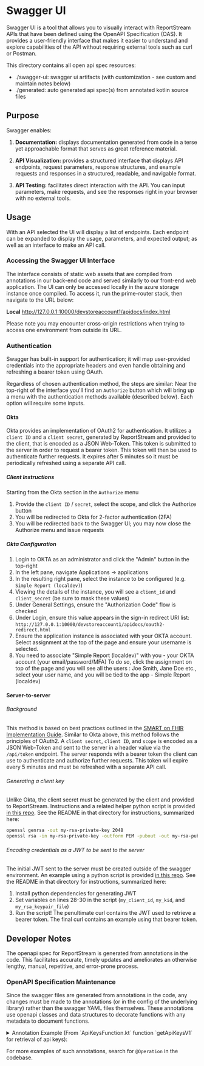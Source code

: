 # Swagger UI

Swagger UI is a tool that allows you to visually interact with ReportStream APIs that have been defined using the OpenAPI
Specification (OAS). It provides a user-friendly interface that makes it easier to understand and explore capabilities of
the API without requiring external tools such as curl or Postman.

This directory contains all open api spec resources:

- ./swagger-ui: swagger ui artifacts (with customization - see custom and maintain notes below)
- ./generated: auto generated api spec(s) from annotated kotlin source files

## Purpose

Swagger enables:

1. **Documentation:** displays documentation generated from code in a terse yet approachable format that serves as great
   reference material.

2. **API Visualization:** provides a structured interface that displays API endpoints, request parameters, response
   structures, and example requests and responses in a structured, readable, and navigable format.

3. **API Testing:** facilitates direct interaction with the API. You can input parameters, make requests, and
   see the responses right in your browser with no external tools.

## Usage
With an API selected the UI will display a list of endpoints. Each endpoint can be expanded to display the
usage, parameters, and expected output; as well as an interface to make an API call.

### Accessing the Swagger UI Interface

The interface consists of static web assets that are compiled from annotations in our back-end code and served similarly
to our front-end web application. The UI can only be accessed locally in the azure storage instance once compiled. To
access it, run the prime-router stack, then navigate to the URL below:

**Local** http://127.0.0.1:10000/devstoreaccount1/apidocs/index.html

Please note you may encounter cross-origin restrictions when trying to access one environment from outside its URL.

### Authentication

Swagger has built-in support for authentication; it will map user-provided credentials into the appropriate headers and
even handle obtaining and refreshing a bearer token using OAuth.

Regardless of chosen authentication method, the steps are similar:
Near the top-right of the interface you'll find an `Authorize` button which will bring up a menu with the authentication
methods available (described below). Each option will require some inputs.

#### Okta

Okta provides an implementation of OAuth2 for authentication. It utilizes a `client ID` and a `client secret`, generated
by ReportStream and provided to the client, that is encoded as a JSON Web-Token. This token is submitted to the server
in order to request a bearer token. This token will then be used to authenticate further requests. It expires after 5
minutes so it must be periodically refreshed using a separate API call.

##### Client Instructions
Starting from the Okta section in the `Authorize` menu
1. Provide the `client ID` / `secret`, select the scope, and click the Authorize button
2. You will be redirected to Okta for 2-factor authentication (2FA)
3. You will be redirected back to the Swagger UI; you may now close the Authorize menu and issue requests

##### Okta Configuration

1. Login to OKTA as an administrator and click the "Admin" button in the top-right
2. In the left pane, navigate Applications -> applications
3. In the resulting right pane, select the instance to be configured (e.g. `Simple Report (localdev)`)
4. Viewing the details of the instance, you will see a `client_id` and `client_secret` (be sure to mask these values)
5. Under General Settings, ensure the "Authorization Code" flow is checked
6. Under Login, ensure this value appears in the sign-in redirect URI list:  
   `http://127.0.0.1:10000/devstoreaccount1/apidocs/oauth2-redirect.html`
7. Ensure the application instance is associated with your OKTA account. Select assignment at the top of the page and 
   ensure your username is selected. 
8. You need to associate "Simple Report (localdev)" with you - your OKTA account (your email/password/MFA)
   To do so, click the assignment on top of the page and you will see all the users : Joe Smith, Jane Doe etc., select your user name, and you will be tied to the app - Simple Report (localdev)

#### Server-to-server

###### Background
This method is based on best practices outlined in the [SMART on FHIR Implementation Guide](http://hl7.org/fhir/uv/bulkdata/authorization/index.html).
Similar to Okta above, this method follows the principles of OAuth2. A `client secret`, `client ID`, and `scope` is
encoded as a JSON Web-Token and sent to the server in a header value via the `/api/token` endpoint. The server responds
with a bearer token the client can use to authenticate and authorize further requests. This token will expire every 5
minutes and must be refreshed with a separate API call.

###### Generating a client key
Unlike Okta, the client secret must be generated by the client and provided to ReportStream. Instructions and a related helper python
script is provided [in this repo](/prime-router/examples/generate-jwt-python/README.md). See the README in that directory for instructions,
summarized here:
```bash
openssl genrsa -out my-rsa-private-key 2048
openssl rsa -in my-rsa-private-key -outform PEM -pubout -out my-rsa-public-key.pem
```

###### Encoding credentials as a JWT to be sent to the server
The initial JWT sent to the server must be created outside of the swagger environment. An example using a python script
is provided [in this repo](/examples/generate-jwt-python). See the README in that directory for instructions, summarized
here:
1. Install python dependencies for generating JWT
2. Set variables on lines 28-30 in the script (`my_client_id`, `my_kid`, and `my_rsa_keypair_file`)
3. Run the script! The penultimate curl contains the JWT used to retrieve a bearer token. The final curl contains an
   example using that bearer token.

## Developer Notes

The openapi spec for ReportStream is generated from annotations in the code. This facilitates accurate, timely
updates and ameliorates an otherwise lengthy, manual, repetitive, and error-prone process.

### OpenAPI Specification Maintenance
Since the swagger files are generated from annotations in the code, any changes must be made to the annotations
(or in the config of the underlying library) rather than the swagger YAML files themselves. These annotations use openapi
classes and data structures to decorate functions with any metadata to document functions.

<details>
  <summary>Annotation Example (From `ApiKeysFunction.kt` function `getApiKeysV1` for retrieval of api keys): </summary>

```kotlin
    @Operation(
        summary = "Retrieve API keys for the organization (v1), return API keys when successful",
        description = OPERATION_GET_KEYS_DESC,
        tags = [KEY_MGMT_TAG],
        parameters = [
            Parameter(
                name = PARAM_NAME_ORGNAME,
                required = true,
                description = PARAM_DESC_ORGNAME_GET,
            )
        ],
        responses = [
            ApiResponse(
                responseCode = HTTP_200_OK,
                description = HTTP_200_GET_MSG,
                content = [
                    Content(
                        mediaType = "application/json",
                        schema = Schema(implementation = ApiKeysResponse::class),
                        examples = [
                            ExampleObject(
                                name = "Example response for API key retrieval",
                                summary = "Example response when key retrieved successfully",
                                value = EX_GET_APIKEYS_RESP
                            ),
                        ]
                    )
                ]
            ),
            ApiResponse(
                responseCode = HTTP_404_NOT_FOUND,
                description = HTTP_404_ERR_MSG,
                content = [
                    Content(
                        mediaType = "application/json",
                        schema = Schema(implementation = String::class)
                    )
                ]
            ),
            ApiResponse(
                responseCode = HTTP_400_BAD_REQ,
                description = HTTP_400_ERR_MSG,
                content = [
                    Content(
                        mediaType = "application/json",
                        schema = Schema(implementation = String::class)
                    )
                ]
            )
        ]
    )
    @GET
    @Path("v1/settings/organizations/{organizationName}/public-keys")
    fun getV1( . . . 
```
</details>

For more examples of such annotations, search for `@Operation` in the codebase.